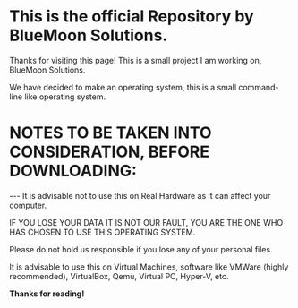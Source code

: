 # This is the official Repository by BlueMoon Solutions.

Thanks for visiting this page!
This is a small project I am working on, BlueMoon Solutions.

We have decided to make an operating system, this is a small command-line like operating system.

<h1>NOTES TO BE TAKEN INTO CONSIDERATION, BEFORE DOWNLOADING:</h1>
--- It is advisable not to use this on Real Hardware as it can affect your computer.

IF YOU LOSE YOUR DATA IT IS NOT OUR FAULT, YOU ARE THE ONE WHO HAS CHOSEN TO USE THIS OPERATING SYSTEM.

Please do not hold us responsible if you lose any of your personal files.

It is advisable to use this on Virtual Machines, software like VMWare (highly recommended), VirtualBox, Qemu, Virtual PC, Hyper-V, etc.

**Thanks for reading!**

